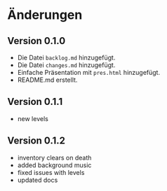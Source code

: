 # Änderungen

## Version 0.1.0

- Die Datei `backlog.md` hinzugefügt.
- Die Datei `changes.md` hinzugefügt.
- Einfache Präsentation mit `pres.html` hinzugefügt.
- README.md erstellt.

## Version 0.1.1
- new levels

## Version 0.1.2
- inventory clears on death
- added background music
- fixed issues with levels
- updated docs
